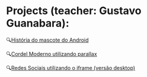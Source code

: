 <h1>Projects (teacher: Gustavo Guanabara):</h1>

<p>🔍<a href="https://adrianogomesfilho.github.io/projeto-android/index.html">História do mascote do Android</a></p>
<p>🔍<a href="https://adrianogomesfilho.github.io/projeto-cordel/index.html">Cordel Moderno utilizando parallax</a></p>
<p>🔍<a href="https://adrianogomesfilho.github.io/projeto-redes-sociais/index.html">Redes Sociais utilizando o iframe (versão desktop)</a></p>

